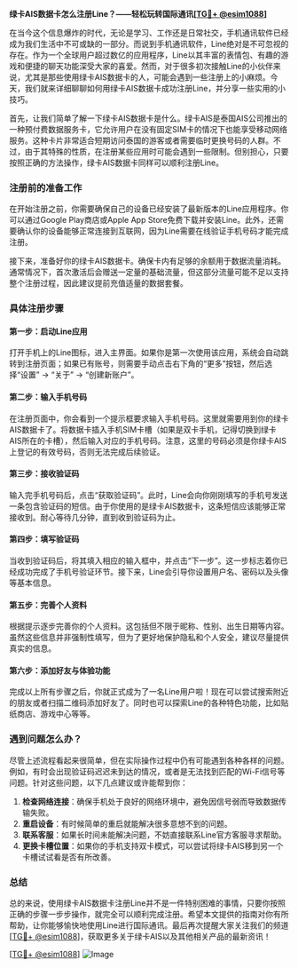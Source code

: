 **绿卡AIS数据卡怎么注册Line？——轻松玩转国际通讯[[TG💪+ @esim1088](https://t.me/s/esim1088)]**

在当今这个信息爆炸的时代，无论是学习、工作还是日常社交，手机通讯软件已经成为我们生活中不可或缺的一部分。而说到手机通讯软件，Line绝对是不可忽视的存在。作为一个全球用户超过数亿的应用程序，Line以其丰富的表情包、有趣的游戏和便捷的聊天功能深受大家的喜爱。然而，对于很多初次接触Line的小伙伴来说，尤其是那些使用绿卡AIS数据卡的人，可能会遇到一些注册上的小麻烦。今天，我们就来详细聊聊如何用绿卡AIS数据卡成功注册Line，并分享一些实用的小技巧。

首先，让我们简单了解一下绿卡AIS数据卡是什么。绿卡AIS是泰国AIS公司推出的一种预付费数据服务卡，它允许用户在没有固定SIM卡的情况下也能享受移动网络服务。这种卡片非常适合短期访问泰国的游客或者需要临时更换号码的人群。不过，由于其特殊的性质，在注册某些应用时可能会遇到一些限制。但别担心，只要按照正确的方法操作，绿卡AIS数据卡同样可以顺利注册Line。

### 注册前的准备工作

在开始注册之前，你需要确保自己的设备已经安装了最新版本的Line应用程序。你可以通过Google Play商店或Apple App Store免费下载并安装Line。此外，还需要确认你的设备能够正常连接到互联网，因为Line需要在线验证手机号码才能完成注册。

接下来，准备好你的绿卡AIS数据卡。确保卡内有足够的余额用于数据流量消耗。通常情况下，首次激活后会赠送一定量的基础流量，但这部分流量可能不足以支持整个注册过程，因此建议提前充值适量的数据套餐。

### 具体注册步骤

#### 第一步：启动Line应用
打开手机上的Line图标，进入主界面。如果你是第一次使用该应用，系统会自动跳转到注册页面；如果已有账号，则需要手动点击右下角的“更多”按钮，然后选择“设置” -> “关于” -> “创建新账户”。

#### 第二步：输入手机号码
在注册页面中，你会看到一个提示框要求输入手机号码。这里就需要用到你的绿卡AIS数据卡了。将数据卡插入手机SIM卡槽（如果是双卡手机，记得切换到绿卡AIS所在的卡槽），然后输入对应的手机号码。注意，这里的号码必须是你绿卡AIS上登记的有效号码，否则无法完成后续验证。

#### 第三步：接收验证码
输入完手机号码后，点击“获取验证码”。此时，Line会向你刚刚填写的手机号发送一条包含验证码的短信。由于你使用的是绿卡AIS数据卡，这条短信应该能够正常接收到。耐心等待几分钟，直到收到验证码为止。

#### 第四步：填写验证码
当收到验证码后，将其填入相应的输入框中，并点击“下一步”。这一步标志着你已经成功完成了手机号验证环节。接下来，Line会引导你设置用户名、密码以及头像等基本信息。

#### 第五步：完善个人资料
根据提示逐步完善你的个人资料。这包括但不限于昵称、性别、出生日期等内容。虽然这些信息并非强制性填写，但为了更好地保护隐私和个人安全，建议尽量提供真实的信息。

#### 第六步：添加好友与体验功能
完成以上所有步骤之后，你就正式成为了一名Line用户啦！现在可以尝试搜索附近的朋友或者扫描二维码添加好友了。同时也可以探索Line的各种特色功能，比如贴纸商店、游戏中心等等。

### 遇到问题怎么办？

尽管上述流程看起来很简单，但在实际操作过程中仍有可能遇到各种各样的问题。例如，有时会出现验证码迟迟未到达的情况，或者是无法找到匹配的Wi-Fi信号等问题。针对这些问题，以下几点建议或许能帮到你：

1. **检查网络连接**：确保手机处于良好的网络环境中，避免因信号弱而导致数据传输失败。
2. **重启设备**：有时候简单的重启就能解决很多意想不到的问题。
3. **联系客服**：如果长时间未能解决问题，不妨直接联系Line官方客服寻求帮助。
4. **更换卡槽位置**：如果你的手机支持双卡模式，可以尝试将绿卡AIS移到另一个卡槽试试看是否有所改善。

### 总结

总的来说，使用绿卡AIS数据卡注册Line并不是一件特别困难的事情，只要你按照正确的步骤一步步操作，就完全可以顺利完成注册。希望本文提供的指南对你有所帮助，让你能够愉快地使用Line进行国际通讯。最后再次提醒大家关注我们的频道[[TG💪+ @esim1088](https://t.me/s/esim1088)]，获取更多关于绿卡AIS以及其他相关产品的最新资讯！

[[TG💪+ @esim1088](https://t.me/s/esim1088)] ![Image](https://i.postimg.cc/4NQfJmqS/Snipaste-2025-05-13-00-14-12.png)